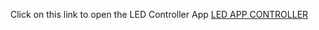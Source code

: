 Click on this link to open the LED Controller App
[LED APP CONTROLLER](https://gallery.appinventor.mit.edu/?galleryid=ac75ed0f-f5fe-4a53-ae39-82255356344a)
